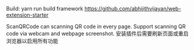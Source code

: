 Build:
	yarn run build
framework  https://github.com/abhijithvijayan/web-extension-starter

ScanQRCode can scanning QR code in every page. Support scanning QR code via webcam and webpage screenshot.
安装插件后需要刷新页面或重启浏览器以启用所有功能